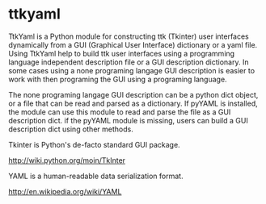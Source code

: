 ttkyaml
=======

TtkYaml is a Python module for constructing ttk (Tkinter) user interfaces 
dynamically from a GUI (Graphical User Interface) dictionary or a yaml file. Using TtkYaml help to build
ttk user interfaces using a programming language independent description file or a GUI 
description dictionary. In some cases using a none programing langage GUI description 
is easier to work with then programing the GUI using a programing language. 

The none programing langage GUI description can be a python dict object, or a file that
can be read and parsed as a dictionary. If pyYAML is installed, the module can use this
module to read and parse the file as a GUI description dict. if the pyYAML module is missing,
users can build a GUI description dict using other methods.

Tkinter is Python's de-facto standard GUI package.

http://wiki.python.org/moin/TkInter

YAML is a human-readable data serialization format.

http://en.wikipedia.org/wiki/YAML
 


